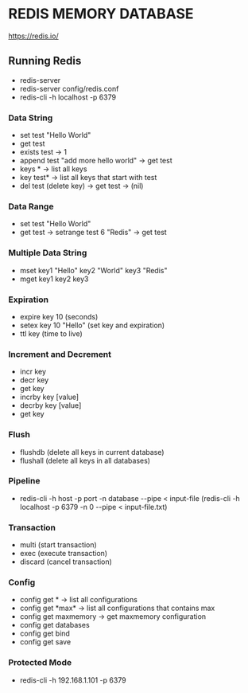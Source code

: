 # REDIS MEMORY DATABASE

https://redis.io/

## Running Redis

-  redis-server
-  redis-server config/redis.conf
-  redis-cli -h localhost -p 6379

### Data String

-  set test "Hello World"
-  get test
-  exists test -> 1
-  append test "add more hello world" -> get test
-  keys \* -> list all keys
-  key test\* -> list all keys that start with test
-  del test (delete key) -> get test -> (nil)

### Data Range

-  set test "Hello World"
-  get test -> setrange test 6 "Redis" -> get test

### Multiple Data String

-  mset key1 "Hello" key2 "World" key3 "Redis"
-  mget key1 key2 key3

### Expiration

-  expire key 10 (seconds)
-  setex key 10 "Hello" (set key and expiration)
-  ttl key (time to live)

### Increment and Decrement

-  incr key
-  decr key
-  get key
-  incrby key [value]
-  decrby key [value]
-  get key

### Flush

-  flushdb (delete all keys in current database)
-  flushall (delete all keys in all databases)

### Pipeline

-  redis-cli -h host -p port -n database --pipe < input-file
   (redis-cli -h localhost -p 6379 -n 0 --pipe < input-file.txt)

### Transaction

-  multi (start transaction)
-  exec (execute transaction)
-  discard (cancel transaction)

### Config

-  config get \* -> list all configurations
-  config get \*max\* -> list all configurations that contains max
-  config get maxmemory -> get maxmemory configuration
-  config get databases
-  config get bind
-  config get save

### Protected Mode

-  redis-cli -h 192.168.1.101 -p 6379
